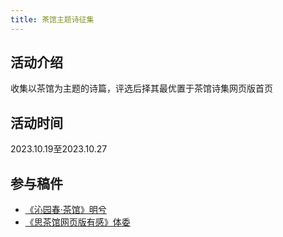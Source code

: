 ```yaml
---
title: 茶馆主题诗征集
---
```

## 活动介绍

收集以茶馆为主题的诗篇，评选后择其最优置于茶馆诗集网页版首页

## 活动时间

2023.10.19至2023.10.27

## 参与稿件

- [《沁园春·茶馆》明兮](/p/9132/)
- [《思茶馆网页版有感》体委](/p/46537/)

